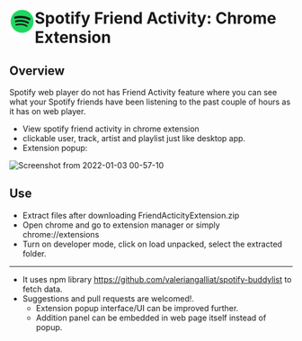 # <img src="public/icons/icon_48.png" width="45" align="left"> Spotify Friend Activity: Chrome Extension

## Overview

Spotify web player do not has Friend Activity feature where you can see what your Spotify friends have been listening to the past couple of hours as it has on web player.

- View spotify friend activity in chrome extension
- clickable user, track, artist and playlist just like desktop app.
- Extension popup:

![Screenshot from 2022-01-03 00-57-10](https://user-images.githubusercontent.com/45756011/147887634-c8f0f859-7577-4499-904c-9ef062c7ae91.png)


## Use
- Extract files after downloading FriendActicityExtension.zip
- Open chrome and go to extension manager or simply chrome://extensions
- Turn on developer mode, click on load unpacked, select the extracted folder.





---
- It uses npm library https://github.com/valeriangalliat/spotify-buddylist to fetch data.
- Suggestions and pull requests are welcomed!.
  - Extension popup interface/UI can be improved further.
  - Addition panel can be embedded in web page itself instead of popup.

